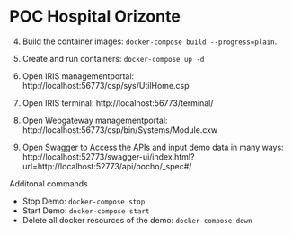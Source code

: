 # POC Hospital Orizonte


4. Build the container images: `docker-compose build --progress=plain`.
5. Create and run containers: `docker-compose up -d`
6. Open IRIS managementportal: http://localhost:56773/csp/sys/UtilHome.csp  
6. Open IRIS terminal: http://localhost:56773/terminal/    
6. Open Webgateway managementportal: http://localhost:56773/csp/bin/Systems/Module.cxw

7. Open Swagger to Access the APIs and input demo data in many ways: http://localhost:52773/swagger-ui/index.html?url=http://localhost:52773/api/pocho/_spec#/

Additonal commands

- Stop Demo: `docker-compose stop`
- Start Demo: `docker-compose start`
- Delete all docker resources of the demo: `docker-compose down`

